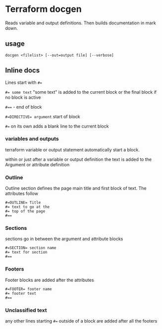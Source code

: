 # Terraform docgen

Reads variable and output definitions. Then builds documentation in mark down.

## usage

```docgen <filelist> [--out=output file] [--verbose]```

## Inline docs

Lines start with ```#=```


```#= some text``` "some text" is added to the current block or the final block if no block is active

```#==``` - end of block

```#=DIRECTIVE= argument``` start of block

```#=``` on its own adds a blank line to the current block

### variables and outputs

terraform variable or output statement automatically start a block.

within or just after a variable or output definition the text is added to the Argument or attribute definition

### Outline

Outline section defines the page main title and first block of text. The attributes follow

```
#=OUTLINE= Title
#= text to go at the
#= top of the page
#==
```

### Sections

sections go in between the argument and attribute blocks

```
#=SECTION= section name
#= text for section
#==
```

### Footers

Footer blocks are added after the attributes

```
#=FOOTER= footer name
#= footer text
#==
```

### Unclassified text

any other lines starting ```#=``` outside of a block are added after all the footers